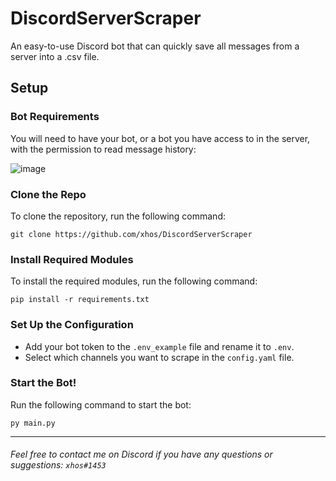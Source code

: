 # DiscordServerScraper
An easy-to-use Discord bot that can quickly save all messages from a server into a .csv file. 
## Setup

### Bot Requirements

You will need to have your bot, or a bot you have access to in the server, with the permission to read message history:

![image](https://user-images.githubusercontent.com/60789741/221430171-5d14ff45-2c35-4301-86cf-6155d1c83b60.png)

### Clone the Repo

To clone the repository, run the following command:
```
git clone https://github.com/xhos/DiscordServerScraper
```

### Install Required Modules

To install the required modules, run the following command:
```
pip install -r requirements.txt
```

### Set Up the Configuration

- Add your bot token to the `.env_example` file and rename it to `.env`.
- Select which channels you want to scrape in the `config.yaml` file.

### Start the Bot!

Run the following command to start the bot:
```
py main.py
```
---
###### Feel free to contact me on Discord if you have any questions or suggestions: `xhos#1453`
